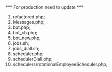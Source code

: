 *** For production need to update ***
1. refactored.php;
2. Messages.php;
3. bot.php;
4. bot_ch.php;
5. bot_new.php;
6. jobs.sh;
7. jobs_diall.sh;
8. scheduler.php;
9. schedulerDiall.php;
10. schedulers/rotationalEmployeeScheduler.php;